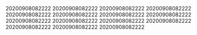 20200908082222
20200908082222
20200908082222
20200908082222
20200908082222
20200908082222
20200908082222
20200908082222
20200908082222
20200908082222
20200908082222
20200908082222
20200908082222
20200908082222
20200908082222
